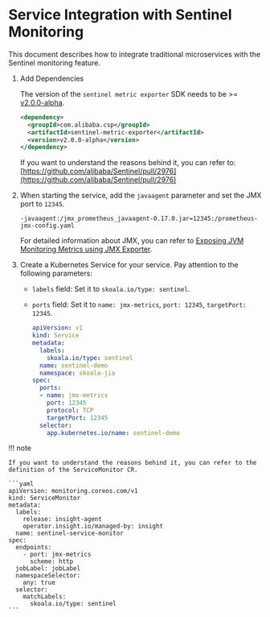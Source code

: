 # Service Integration with Sentinel Monitoring

This document describes how to integrate traditional microservices with the Sentinel monitoring feature.

1. Add Dependencies

    The version of the `sentinel metric exporter` SDK needs to be >= [v2.0.0-alpha](https://github.com/alibaba/Sentinel/releases/tag/2.0.0-alpha).

    ```xml
    <dependency>
      <groupId>com.alibaba.csp</groupId>
      <artifactId>sentinel-metric-exporter</artifactId>
      <version>v2.0.0-alpha</version>
    </dependency>
    ```

    If you want to understand the reasons behind it, you can refer to: [https://github.com/alibaba/Sentinel/pull/2976](https://github.com/alibaba/Sentinel/pull/2976)

2. When starting the service, add the `javaagent` parameter and set the JMX port to `12345`.

    ```
    -javaagent:/jmx_prometheus_javaagent-0.17.0.jar=12345:/prometheus-jmx-config.yaml
    ```
    For detailed information about JMX, you can refer to [Exposing JVM Monitoring Metrics using JMX Exporter](../../insight/quickstart/jvm-monitor/jmx-exporter.md).

3. Create a Kubernetes Service for your service. Pay attention to the following parameters:

    - `labels` field: Set it to `skoala.io/type: sentinel`.

    - `ports` field: Set it to `name: jmx-metrics`, `port: 12345`, `targetPort: 12345`.

        ```yaml
        apiVersion: v1
        kind: Service
        metadata:
          labels:
            skoala.io/type: sentinel
          name: sentinel-demo
          namespace: skoala-jia
        spec:
          ports:
          - name: jmx-metrics
            port: 12345
            protocol: TCP
            targetPort: 12345
          selector:
            app.kubernetes.io/name: sentinel-demo
        ```

!!! note
    
    If you want to understand the reasons behind it, you can refer to the definition of the ServiceMonitor CR.

    ```yaml
    apiVersion: monitoring.coreos.com/v1
    kind: ServiceMonitor
    metadata:
      labels:
        release: insight-agent
        operator.insight.io/managed-by: insight
      name: sentinel-service-monitor
    spec:
      endpoints:
        - port: jmx-metrics
          scheme: http
      jobLabel: jobLabel
      namespaceSelector:
        any: true
      selector:
        matchLabels:
          skoala.io/type: sentinel
    ```
